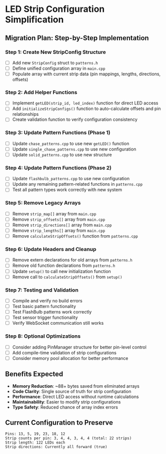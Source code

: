 # LED Strip Configuration Simplification

## Migration Plan: Step-by-Step Implementation

### Step 1: Create New StripConfig Structure
- [ ] Add new `StripConfig` struct to `patterns.h`
- [ ] Define unified configuration array in `main.cpp`
- [ ] Populate array with current strip data (pin mappings, lengths, directions, offsets)

### Step 2: Add Helper Functions
- [ ] Implement `getLED(strip_id, led_index)` function for direct LED access
- [ ] Add `initializeStripConfigs()` function to auto-calculate offsets and pin relationships
- [ ] Create validation function to verify configuration consistency

### Step 3: Update Pattern Functions (Phase 1)
- [ ] Update `chase_patterns.cpp` to use new `getLED()` function
- [ ] Update `single_chase_patterns.cpp` to use new configuration
- [ ] Update `solid_patterns.cpp` to use new structure

### Step 4: Update Pattern Functions (Phase 2)  
- [ ] Update `flashbulb_patterns.cpp` to use new configuration
- [ ] Update any remaining pattern-related functions in `patterns.cpp`
- [ ] Test all pattern types work correctly with new system

### Step 5: Remove Legacy Arrays
- [ ] Remove `strip_map[]` array from `main.cpp`
- [ ] Remove `strip_offsets[]` array from `main.cpp`
- [ ] Remove `strip_directions[]` array from `main.cpp` 
- [ ] Remove `strip_lengths[]` array from `main.cpp`
- [ ] Remove `calculateStripOffsets()` function from `patterns.cpp`

### Step 6: Update Headers and Cleanup
- [ ] Remove extern declarations for old arrays from `patterns.h`
- [ ] Remove old function declarations from `patterns.h`
- [ ] Update `setup()` to call new initialization function
- [ ] Remove call to `calculateStripOffsets()` from `setup()`

### Step 7: Testing and Validation
- [ ] Compile and verify no build errors
- [ ] Test basic pattern functionality
- [ ] Test FlashBulb patterns work correctly
- [ ] Test sensor trigger functionality
- [ ] Verify WebSocket communication still works

### Step 8: Optional Optimizations
- [ ] Consider adding PinManager structure for better pin-level control
- [ ] Add compile-time validation of strip configurations
- [ ] Consider memory pool allocation for better performance

## Benefits Expected
- **Memory Reduction**: ~88+ bytes saved from eliminated arrays
- **Code Clarity**: Single source of truth for strip configuration
- **Performance**: Direct LED access without runtime calculations
- **Maintainability**: Easier to modify strip configurations
- **Type Safety**: Reduced chance of array index errors

## Current Configuration to Preserve
```
Pins: 13, 5, 19, 23, 18, 12
Strip counts per pin: 3, 4, 4, 3, 4, 4 (total: 22 strips)
Strip length: 122 LEDs each
Strip directions: Currently all forward (true)
```
